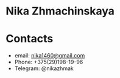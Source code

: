 # Nika Zhmachinskaya
# Contacts
* email: nika1460@gmail.com
* Phone: +375(29)198-19-96 
* Telegram: @nikazhmak


